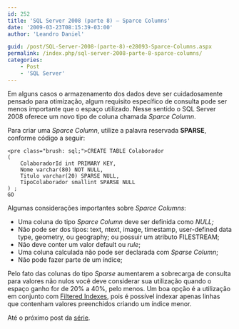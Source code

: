 ```yaml
---
id: 252
title: 'SQL Server 2008 (parte 8) – Sparce Columns'
date: '2009-03-23T08:15:39-03:00'
author: 'Leandro Daniel'

guid: /post/SQL-Server-2008-(parte-8)-e28093-Sparce-Columns.aspx
permalink: /index.php/sql-server-2008-parte-8-sparce-columns/
categories:
    - Post
    - 'SQL Server'
---
```


Em alguns casos o armazenamento dos dados deve ser cuidadosamente pensado para otimização, algum requisito específico de consulta pode ser menos importante que o espaço utilizado. Nesse sentido o SQL Server 2008 oferece um novo tipo de coluna chamada *Sparce Column*.

Para criar uma *Sparce Column*, utilize a palavra reservada **SPARSE**, conforme código a seguir:

```
<pre class="brush: sql;">CREATE TABLE Colaborador
(
	ColaboradorId int PRIMARY KEY,
	Nome varchar(80) NOT NULL,
	Titulo varchar(20) SPARSE NULL,
	TipoColaborador smallint SPARSE NULL
) ;
GO
```

Algumas considerações importantes sobre *Sparce Columns*:

- Uma coluna do tipo *Sparce Column* deve ser definida como *NULL;*
- Não pode ser dos tipos: text, ntext, image, timestamp, user-defined data type, geometry, ou geography; ou possuir um atributo FILESTREAM;
- Não deve conter um valor default ou *rule*;
- Uma coluna calculada não pode ser declarada com *Sparse Column*;
- Não pode fazer parte de um índice;

Pelo fato das colunas do tipo *Sparse* aumentarem a sobrecarga de consulta para valores não nulos você deve considerar sua utilização quando o espaço ganho for de 20% a 40%, pelo menos. Um boa opção é a utilização em conjunto com [Filtered Indexes](http://www.leandrodaniel.com/post/SQL-Server-2008-(parte-7)-e28093-Filtered-Indexes), pois é possível indexar apenas linhas que contenham valores preenchidos criando um índice menor.

Até o próximo post da [série](http://www.leandrodaniel.com/?tag=/sql+server+2008).